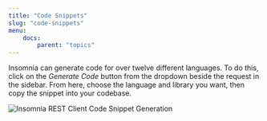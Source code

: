 ```yaml
---
title: "Code Snippets"
slug: "code-snippets"
menu:
    docs:
        parent: "topics"
---
```


Insomnia can generate code for over twelve different languages. To do this, click on the 
_Generate Code_ button from the dropdown beside the request in the sidebar. From here, choose 
the language and library you want, then copy the snippet into your codebase.

![Insomnia REST Client Code Snippet Generation](/images/docs/code.png)